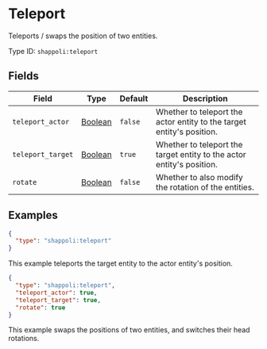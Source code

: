 # Teleport

Teleports / swaps the position of two entities.

Type ID: `shappoli:teleport`

## Fields

Field | Type | Default | Description
------|------|---------|------------
`teleport_actor` | [Boolean](https://origins.readthedocs.io/en/latest/types/data_types/boolean/) | `false` | Whether to teleport the actor entity to the target entity's position.
`teleport_target` | [Boolean](https://origins.readthedocs.io/en/latest/types/data_types/boolean/) | `true` | Whether to teleport the target entity to the actor entity's position.
`rotate` | [Boolean](https://origins.readthedocs.io/en/latest/types/data_types/boolean/) | `false` | Whether to also modify the rotation of the entities.

## Examples

```json
{
  "type": "shappoli:teleport"
}
```

This example teleports the target entity to the actor entity's position.

```json
{
  "type": "shappoli:teleport",
  "teleport_actor": true,
  "teleport_target": true,
  "rotate": true
}
```

This example swaps the positions of two entities, and switches their head rotations.
